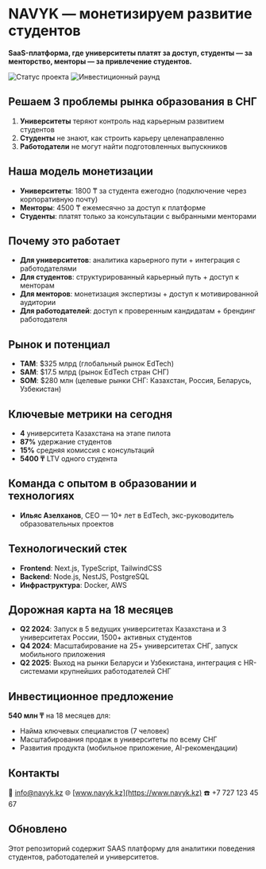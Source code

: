 # NAVYK — монетизируем развитие студентов

**SaaS-платформа, где университеты платят за доступ, студенты — за менторство, менторы — за привлечение студентов.**

![Статус проекта](https://img.shields.io/badge/Статус-MVP-green)
![Инвестиционный раунд](https://img.shields.io/badge/Раунд-Seed-blue)

## Решаем 3 проблемы рынка образования в СНГ

1. **Университеты** теряют контроль над карьерным развитием студентов
2. **Студенты** не знают, как строить карьеру целенаправленно
3. **Работодатели** не могут найти подготовленных выпускников

## Наша модель монетизации

- **Университеты**: 1800 ₸ за студента ежегодно (подключение через корпоративную почту)
- **Менторы**: 4500 ₸ ежемесячно за доступ к платформе
- **Студенты**: платят только за консультации с выбранными менторами

## Почему это работает

- **Для университетов**: аналитика карьерного пути + интеграция с работодателями
- **Для студентов**: структурированный карьерный путь + доступ к менторам
- **Для менторов**: монетизация экспертизы + доступ к мотивированной аудитории
- **Для работодателей**: доступ к проверенным кандидатам + брендинг работодателя

## Рынок и потенциал

- **TAM**: $325 млрд (глобальный рынок EdTech)
- **SAM**: $17.5 млрд (рынок EdTech стран СНГ)
- **SOM**: $280 млн (целевые рынки СНГ: Казахстан, Россия, Беларусь, Узбекистан)

## Ключевые метрики на сегодня

- **4** университета Казахстана на этапе пилота
- **87%** удержание студентов
- **15%** средняя комиссия с консультаций
- **5400 ₸** LTV одного студента

## Команда с опытом в образовании и технологиях

- **Ильяс Азелханов**, CEO — 10+ лет в EdTech, экс-руководитель образовательных проектов

## Технологический стек

- **Frontend**: Next.js, TypeScript, TailwindCSS
- **Backend**: Node.js, NestJS, PostgreSQL
- **Инфраструктура**: Docker, AWS

## Дорожная карта на 18 месяцев

- **Q2 2024**: Запуск в 5 ведущих университетах Казахстана и 3 университетах России, 1500+ активных студентов
- **Q4 2024**: Масштабирование на 25+ университетах СНГ, запуск мобильного приложения
- **Q2 2025**: Выход на рынки Беларуси и Узбекистана, интеграция с HR-системами крупнейших работодателей СНГ

## Инвестиционное предложение

**540 млн ₸** на 18 месяцев для:
- Найма ключевых специалистов (7 человек)
- Масштабирования продаж в университеты по всему СНГ
- Развития продукта (мобильное приложение, AI-рекомендации)

## Контакты

📧 [info@navyk.kz](mailto:info@navyk.kz)
🌐 [www.navyk.kz](https://www.navyk.kz)
☎️ +7 727 123 45 67

## Обновлено
Этот репозиторий содержит SAAS платформу для аналитики поведения студентов, работодателей и университетов.
